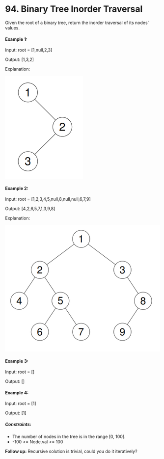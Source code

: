 # 94. Binary Tree Inorder Traversal

Given the root of a binary tree, return the inorder traversal of its nodes' values.

 

#### Example 1:

Input: root = [1,null,2,3]

Output: [1,3,2]

Explanation:

<img src="tree_1.png" alt="hint" style="max-width: 100%; height: auto;"/>

#### Example 2:

Input: root = [1,2,3,4,5,null,8,null,null,6,7,9]

Output: [4,2,6,5,7,1,3,9,8]

Explanation:

<img src="tree_2.png" alt="hint" style="max-width: 100%; height: auto;"/>

#### Example 3:

Input: root = []

Output: []

#### Example 4:

Input: root = [1]

Output: [1]

 

##### Constraints:

- The number of nodes in the tree is in the range [0, 100].
- -100 <= Node.val <= 100
 

**Follow up:** Recursive solution is trivial, could you do it iteratively?